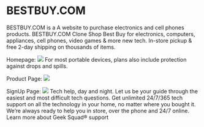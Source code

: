 # BESTBUY.COM
BESTBUY.COM is a A website to purchase electronics and cell phones products.
BESTBUY.COM Clone
Shop Best Buy for electronics, computers, appliances, cell phones, video games & more new tech. In-store pickup & free 2-day shipping on thousands of items.



Homepage:
<img src="https://miro.medium.com/max/640/1*Avnwfn8LNZu-2zohwAP4Hg.webp">
For most portable devices, plans also include protection against drops and spills.

Product Page:
<img src="https://miro.medium.com/max/640/1*E5bzaINfI9KQ8Zx7CWGWiw.webp">

SignUp Page:
<img src="https://miro.medium.com/max/640/1*AfZ2-lw9hebF_-zDY3ZOqA.webp"/>
Tech help, day and night.
Let us be your guide through the easiest and most difficult tech questions. Get unlimited 24/7/365 tech support on all the technology in your home, no matter where you bought it. We’re always ready to help you in store, over the phone and 24/7 online.
Learn more about Geek Squad® support

